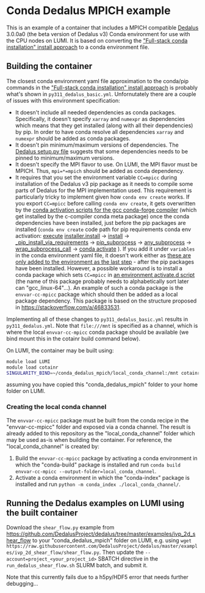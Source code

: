 # Conda Dedalus MPICH example

This is an example of a container that includes a MPICH compatible [Dedalus](https://dedalus-project.readthedocs.io/) 3.0.0a0 (the beta version of Dedalus v3) Conda environment for use with the CPU nodes on LUMI. It is based on converting the ["Full-stack conda installation" install approach](https://dedalus-project.readthedocs.io/en/latest/pages/installation.html#full-stack-conda-installation-recommended) to a conda environment file.

## Building the container

The closest conda environment yaml file approximation to the conda/pip commands in the ["Full-stack conda installation" install approach](https://dedalus-project.readthedocs.io/en/latest/pages/installation.html#full-stack-conda-installation-recommended) is probably what's shown in `py311_dedalus_basic.yml`. Unfornutately there are a couple of issues with this environment specification:

- It doesn't include all needed dependencies as conda packages. Specifically, it doesn't specify `xarray` and `numexpr` as dependencies which means that they get installed (along with all their dependencies) by pip. In order to have conda resolve all dependencies `xarray` and `numexpr` should be added as conda packages.
- It doesn't pin minimum/maximum versions of dependencies. The [Dedalus setup.py file](https://github.com/DedalusProject/dedalus/blob/acc37823dc0c5886ac027e5978bde76ac08d8376/setup.py#L188) suggests that some dependencies needs to be pinned to minimum/maximum versions.
- It doesn't specify the MPI flavor to use. On LUMI, the MPI flavor must be MPICH. Thus, `mpi=*=mpich` should be added as conda dependency.
- It requires that you set the environment variable `CC=mpicc` during installation of the Dedalus v3 pip package as it needs to compile some parts of Dedalus for the MPI implementation used. This requirement is particularly tricky to implement given how `conda env create` works. If you export `CC=mpicc` before calling `conda env create`, it gets overwritten by the [conda activation scripts for the gcc conda-forge compiler](https://anaconda.org/conda-forge/gcc_linux-64) (which get installed by the c-compiler conda meta package) once the conda dependencies have been installed, just before the pip packages are installed (`conda env create` code path for pip requirements conda env activation: [execute](https://github.com/conda/conda/blob/7f54d73f43cdf325fb7e7cac64f6a1de4a44b4d7/conda_env/cli/main_create.py#L106) [installer.install](https://github.com/conda/conda/blob/7f54d73f43cdf325fb7e7cac64f6a1de4a44b4d7/conda_env/cli/main_create.py#L164C28-L164C42) -> [install](https://github.com/conda/conda/blob/7f54d73f43cdf325fb7e7cac64f6a1de4a44b4d7/conda_env/installers/pip.py#L72) -> [_pip_install_via_requirements](https://github.com/conda/conda/blob/7f54d73f43cdf325fb7e7cac64f6a1de4a44b4d7/conda_env/installers/pip.py#L17) -> [pip_subprocess](https://github.com/conda/conda/blob/7f54d73f43cdf325fb7e7cac64f6a1de4a44b4d7/conda_env/installers/pip.py#L56) -> [any_subprocess](https://github.com/conda/conda/blob/7f54d73f43cdf325fb7e7cac64f6a1de4a44b4d7/conda_env/pip_util.py#L30) -> [wrap_subprocess_call](https://github.com/conda/conda/blob/7f54d73f43cdf325fb7e7cac64f6a1de4a44b4d7/conda/gateways/subprocess.py#L39) -> [conda activate](https://github.com/conda/conda/blob/7f54d73f43cdf325fb7e7cac64f6a1de4a44b4d7/conda/utils.py#L473)
). If you add it under `variables` in the conda environment yaml file, it doesn't work either as [these are only added to the environment as the last step](https://github.com/conda/conda/blob/7f54d73f43cdf325fb7e7cac64f6a1de4a44b4d7/conda_env/cli/main_create.py#L184) - after the pip packages have been installed. However, a possible workaround is to install a conda package which sets `CC=mpicc` in [an environment activate.d script](https://conda.io/projects/conda/en/latest/user-guide/tasks/manage-environments.html#macos-and-linux) (the name of this package probably needs to alphabetically sort later can "gcc_linux-64"...). An example of such a conda package is the `envvar-cc-mpicc` package which should then be added as a local package dependency. This package is based on the structure proposed in https://stackoverflow.com/a/46833531.

Implementing all of these changes to `py311_dedalus_basic.yml` results in `py311_dedalus.yml`. Note that `file:///mnt` is specified as a channel, which is where the local `envvar-cc-mpicc` conda package should be available (we bind mount this in the cotainr build command below).

On LUMI, the container may be built using:

```bash
module load LUMI
module load cotainr
SINGULARITY_BIND=~/conda_dedalus_mpich/local_conda_channel:/mnt cotainr build lumi_dedalus_demo.sif --system=lumi-c --conda-env py311_dedalus.yml
```

assuming you have copied this "conda_dedalus_mpich" folder to your home folder on LUMI.

### Creating the local conda channel

The `envvar-cc-mpicc` package must be built from the conda recipe in the "envvar-cc-mpicc" folder and exposed via a conda channel. The result is already added to this repository as the "local_conda_channel" folder which may be used as-is when building the container. For reference, the "local_conda_channel" is created by:

1. Build the `envvar-cc-mpicc` package by activating a conda environment in which the "conda-build" package is installed and run `conda build envvar-cc-mpicc --output-folder=local_conda_channel`.
2. Activate a conda environment in which the "conda-index" package is installed and run `python -m conda_index ./local_conda_channel/`.

## Running the Dedalus examples on LUMI using the built container

Download the `shear_flow.py` example from https://github.com/DedalusProject/dedalus/tree/master/examples/ivp_2d_shear_flow to your "conda_dedalus_mpich" folder on LUMI, e.g. using `wget https://raw.githubusercontent.com/DedalusProject/dedalus/master/examples/ivp_2d_shear_flow/shear_flow.py`. Then update the `--account=project_<your_project_id>` SBATCH directive in the `run_dedalus_shear_flow.sh` SLURM batch, and submit it.

Note that this currently fails due to a h5py/HDF5 error that needs further debugging...
